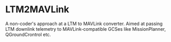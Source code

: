 # LTM2MAVLink

A non-coder's approach at a LTM to MAVLink converter. 
Aimed at passing LTM downlink telemetry to MAVLink-compatible GCSes like MissionPlanner, QGroundCrontrol etc.

